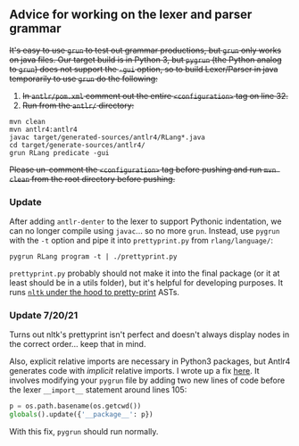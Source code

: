 ## Advice for working on the lexer and parser grammar

~~It's easy to use `grun` to test out grammar productions, 
but `grun` only works on java files. Our target build is 
in Python 3, but `pygrun` (the Python analog to `grun`) 
does not support the `-gui` option, so to build Lexer/Parser 
in java temporarily to use `grun` do the following:~~
1. ~~In `antlr/pom.xml` comment out the entire `<configuration>` 
tag on line 32.~~
2. ~~Run from the `antlr/` directory:~~
```
mvn clean
mvn antlr4:antlr4
javac target/generated-sources/antlr4/RLang*.java
cd target/generate-sources/antlr4/
grun RLang predicate -gui
```

~~Please un-comment the `<configuration>` tag before pushing 
and run `mvn clean` from the root directory before pushing.~~

### Update

After adding `antlr-denter` to the lexer to support Pythonic
 indentation, we can no longer compile using `javac`...
 so no more `grun`. Instead, use `pygrun` with the `-t` option
 and pipe it into `prettyprint.py` from `rlang/language/`:
```
pygrun RLang program -t | ./prettyprint.py
```
`prettyprint.py` probably should not make it into the final
 package (or it at least should be in a utils folder), but
 it's helpful for developing purposes. It runs [`nltk` under
 the hood to pretty-print](http://www.nltk.org/howto/tree.html) ASTs.

### Update 7/20/21

Turns out nltk's prettyprint isn't perfect and doesn't always
display nodes in the correct order... keep that in mind.

Also, explicit relative imports are necessary in Python3 packages,
but Antlr4 generates code with *implicit* relative imports. I wrote
up a fix [here](https://github.com/antlr/antlr4/issues/3230). It
involves modifying your `pygrun` file by adding two new lines of code
before the lexer `__import__` statement around lines 105:
```python
p = os.path.basename(os.getcwd())
globals().update({'__package__': p})
```
With this fix, `pygrun` should run normally.